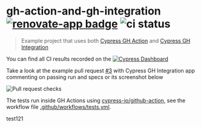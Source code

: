 # gh-action-and-gh-integration [![renovate-app badge][renovate-badge]][renovate-app] ![ci status](https://github.com/cypress-io/gh-action-and-gh-integration/workflows/tests/badge.svg?branch=master)

> Example project that uses both [Cypress GH Action](https://github.com/cypress-io/github-action) and [Cypress GH Integration](https://on.cypress.io/github-integration)

You can find all CI results recorded on the [![Cypress Dashboard](https://img.shields.io/badge/cypress-dashboard-brightgreen.svg)](https://dashboard.cypress.io/#/projects/4rweo6/runs)

Take a look at the example pull request [#3](https://github.com/cypress-io/gh-action-and-gh-integration/pull/3) with Cypress GH Integration app commenting on passing run and specs or its screenshot below

![Pull request checks](images/pull-request.png)

The tests run inside GH Actions using [cypress-io/github-action](https://github.com/cypress-io/github-action), see the workflow file [.github/workflows/tests.yml](.github/workflows/tests.yml).

[renovate-badge]: https://img.shields.io/badge/renovate-app-blue.svg
[renovate-app]: https://renovateapp.com/


test121
